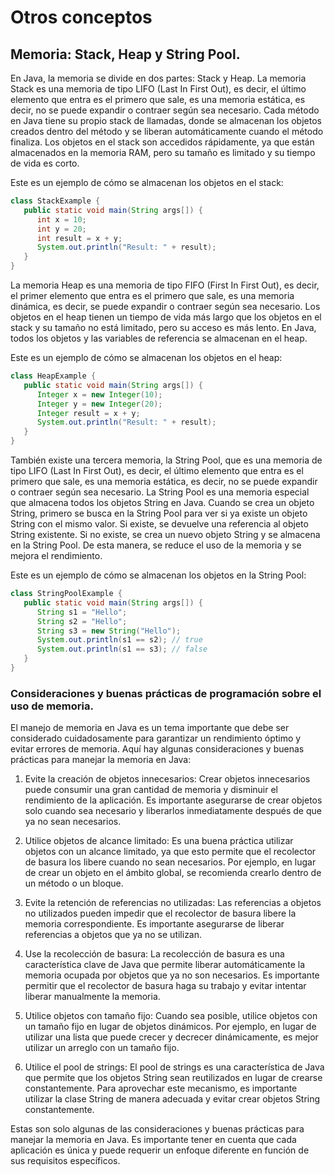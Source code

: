 # Otros conceptos

## Memoria: Stack, Heap y String Pool.

En Java, la memoria se divide en dos partes: Stack y Heap. La memoria Stack es una memoria de tipo LIFO (Last In First Out), es decir, el último elemento que entra es el primero que sale, es una memoria estática, es decir, no se puede expandir o contraer según sea necesario. Cada método en Java tiene su propio stack de llamadas, donde se almacenan los objetos creados dentro del método y se liberan automáticamente cuando el método finaliza. Los objetos en el stack son accedidos rápidamente, ya que están almacenados en la memoria RAM, pero su tamaño es limitado y su tiempo de vida es corto.

Este es un ejemplo de cómo se almacenan los objetos en el stack:

```java
class StackExample {
   public static void main(String args[]) {
      int x = 10;
      int y = 20;
      int result = x + y;
      System.out.println("Result: " + result);
   }
}
```

La memoria Heap es una memoria de tipo FIFO (First In First Out), es decir, el primer elemento que entra es el primero que sale, es una memoria dinámica, es decir, se puede expandir o contraer según sea necesario. Los objetos en el heap tienen un tiempo de vida más largo que los objetos en el stack y su tamaño no está limitado, pero su acceso es más lento. En Java, todos los objetos y las variables de referencia se almacenan en el heap.

Este es un ejemplo de cómo se almacenan los objetos en el heap:

```java
class HeapExample {
   public static void main(String args[]) {
      Integer x = new Integer(10);
      Integer y = new Integer(20);
      Integer result = x + y;
      System.out.println("Result: " + result);
   }
}
```

También existe una tercera memoria, la String Pool, que es una memoria de tipo LIFO (Last In First Out), es decir, el último elemento que entra es el primero que sale, es una memoria estática, es decir, no se puede expandir o contraer según sea necesario. La String Pool es una memoria especial que almacena todos los objetos String en Java. Cuando se crea un objeto String, primero se busca en la String Pool para ver si ya existe un objeto String con el mismo valor. Si existe, se devuelve una referencia al objeto String existente. Si no existe, se crea un nuevo objeto String y se almacena en la String Pool. De esta manera, se reduce el uso de la memoria y se mejora el rendimiento.

Este es un ejemplo de cómo se almacenan los objetos en la String Pool:

```java
class StringPoolExample {
   public static void main(String args[]) {
      String s1 = "Hello";
      String s2 = "Hello";
      String s3 = new String("Hello");
      System.out.println(s1 == s2); // true
      System.out.println(s1 == s3); // false
   }
}
```

### Consideraciones y buenas prácticas de programación sobre el uso de memoria.

El manejo de memoria en Java es un tema importante que debe ser considerado cuidadosamente para garantizar un rendimiento óptimo y evitar errores de memoria. Aquí hay algunas consideraciones y buenas prácticas para manejar la memoria en Java:

1. Evite la creación de objetos innecesarios: Crear objetos innecesarios puede consumir una gran cantidad de memoria y disminuir el rendimiento de la aplicación. Es importante asegurarse de crear objetos solo cuando sea necesario y liberarlos inmediatamente después de que ya no sean necesarios.

2. Utilice objetos de alcance limitado: Es una buena práctica utilizar objetos con un alcance limitado, ya que esto permite que el recolector de basura los libere cuando no sean necesarios. Por ejemplo, en lugar de crear un objeto en el ámbito global, se recomienda crearlo dentro de un método o un bloque.

3. Evite la retención de referencias no utilizadas: Las referencias a objetos no utilizados pueden impedir que el recolector de basura libere la memoria correspondiente. Es importante asegurarse de liberar referencias a objetos que ya no se utilizan.

4. Use la recolección de basura: La recolección de basura es una característica clave de Java que permite liberar automáticamente la memoria ocupada por objetos que ya no son necesarios. Es importante permitir que el recolector de basura haga su trabajo y evitar intentar liberar manualmente la memoria.

5. Utilice objetos con tamaño fijo: Cuando sea posible, utilice objetos con un tamaño fijo en lugar de objetos dinámicos. Por ejemplo, en lugar de utilizar una lista que puede crecer y decrecer dinámicamente, es mejor utilizar un arreglo con un tamaño fijo.

6. Utilice el pool de strings: El pool de strings es una característica de Java que permite que los objetos String sean reutilizados en lugar de crearse constantemente. Para aprovechar este mecanismo, es importante utilizar la clase String de manera adecuada y evitar crear objetos String constantemente.

Estas son solo algunas de las consideraciones y buenas prácticas para manejar la memoria en Java. Es importante tener en cuenta que cada aplicación es única y puede requerir un enfoque diferente en función de sus requisitos específicos.
